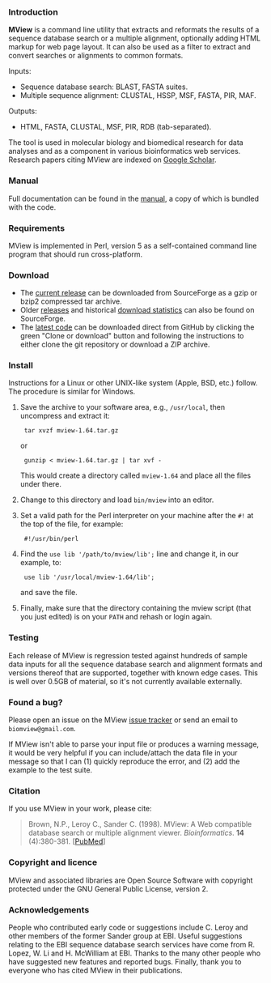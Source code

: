 ### Introduction

**MView** is a command line utility that extracts and reformats the results of
a sequence database search or a multiple alignment, optionally adding HTML
markup for web page layout. It can also be used as a filter to extract and
convert searches or alignments to common formats.

Inputs:

- Sequence database search: BLAST, FASTA suites.
- Multiple sequence alignment: CLUSTAL, HSSP, MSF, FASTA, PIR, MAF.

Outputs:

- HTML, FASTA, CLUSTAL, MSF, PIR, RDB (tab-separated).

The tool is used in molecular biology and biomedical research for data
analyses and as a component in various bioinformatics web services. Research
papers citing MView are indexed on [Google
Scholar](https://scholar.google.com/citations?user=4ughzM0AAAAJ&hl=en "MView
citations").


### Manual

Full documentation can be found in the
[manual](https://desmid.github.io/mview/ "MView manual"), a copy of which is
bundled with the code.


### Requirements

MView is implemented in Perl, version 5 as a self-contained command line
program that should run cross-platform.


### Download

- The [current release](
  https://sourceforge.net/projects/bio-mview/files/bio-mview/mview-1.64/
  "MView current release on SourceForge") can be downloaded from SourceForge
  as a gzip or bzip2 compressed tar archive.
- Older [releases](
  https://sourceforge.net/projects/bio-mview/files/bio-mview/ "MView older
  releases on SourceForge") and historical [download statistics](
  https://sourceforge.net/projects/bio-mview/files/stats/timeline?dates=2005-01-01+to+2025-01-01
  "MView download statistics") can also be found on SourceForge.
- The [latest code](https://github.com/desmid/mview "MView source") can be
  downloaded direct from GitHub by clicking the green "Clone or download"
  button and following the instructions to either clone the git repository or
  download a ZIP archive.


### Install

Instructions for a Linux or other UNIX-like system (Apple, BSD, etc.)
follow. The procedure is similar for Windows.

1. Save the archive to your software area, e.g., `/usr/local`, then uncompress
   and extract it:

        tar xvzf mview-1.64.tar.gz

   or

        gunzip < mview-1.64.tar.gz | tar xvf -

   This would create a directory called `mview-1.64` and place all the files
   under there.

2. Change to this directory and load `bin/mview` into an editor.

3. Set a valid path for the Perl interpreter on your machine after the ``#!``
   at the top of the file, for example:

        #!/usr/bin/perl

4. Find the `use lib '/path/to/mview/lib';` line and change it, in our
   example, to:

        use lib '/usr/local/mview-1.64/lib';

   and save the file.

5. Finally, make sure that the directory containing the mview script (that you
   just edited) is on your `PATH` and rehash or login again.


### Testing

Each release of MView is regression tested against hundreds of sample data
inputs for all the sequence database search and alignment formats and versions
thereof that are supported, together with known edge cases. This is well over
0.5GB of material, so it's not currently available externally.


### Found a bug?

Please open an issue on the MView [issue tracker](https://github.com/desmid/mview/issues "issue tracker") or send an email to `biomview@gmail.com`.

If MView isn't able to parse your input file or produces a warning message, it
would be very helpful if you can include/attach the data file in your message
so that I can (1) quickly reproduce the error, and (2) add the example to the
test suite.


### Citation

If you use MView in your work, please cite:

> Brown, N.P., Leroy C., Sander C. (1998). MView: A Web compatible database
> search or multiple alignment viewer. *Bioinformatics*. **14** (4):380-381.
> [[PubMed](http://www.ncbi.nlm.nih.gov/pubmed/9632837 "PubMed link")]


### Copyright and licence

MView and associated libraries are Open Source Software with copyright
protected under the GNU General Public License, version 2.


### Acknowledgements

People who contributed early code or suggestions include C. Leroy and other
members of the former Sander group at EBI. Useful suggestions relating to the
EBI sequence database search services have come from R. Lopez, W. Li and
H. McWilliam at EBI. Thanks to the many other people who have suggested new
features and reported bugs. Finally, thank you to everyone who has cited MView
in their publications.
